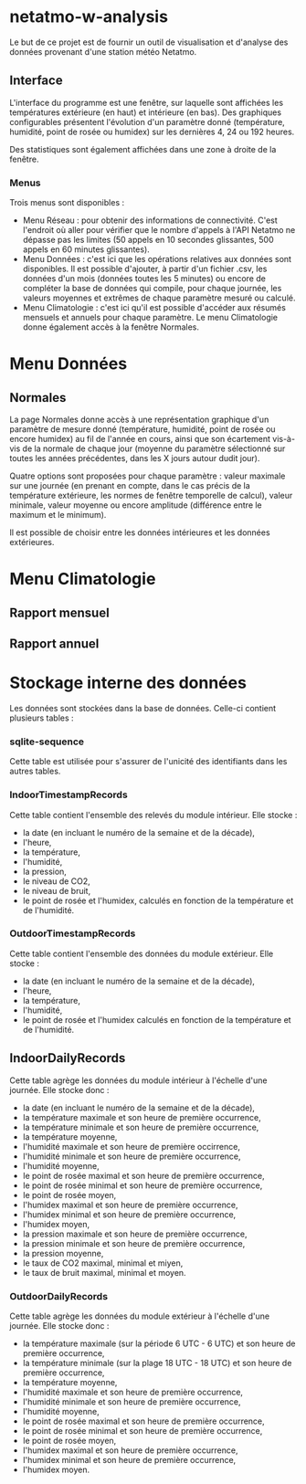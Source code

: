 # netatmo-w-analysis

Le but de ce projet est de fournir un outil de visualisation et d'analyse des données provenant d'une station météo Netatmo.

## Interface
L'interface du programme est une fenêtre, sur laquelle sont affichées les températures extérieure (en haut) et intérieure (en bas). Des graphiques configurables présentent l'évolution d'un paramètre donné (température, humidité, point de rosée ou humidex) sur les dernières 4, 24 ou 192 heures.

Des statistiques sont également affichées dans une zone à droite de la fenêtre.

### Menus
Trois menus sont disponibles :
- Menu Réseau : pour obtenir des informations de connectivité. C'est l'endroit où aller pour vérifier que le nombre d'appels à l'API Netatmo ne dépasse pas les limites (50 appels en 10 secondes glissantes, 500 appels en 60 minutes glissantes).
- Menu Données : c'est ici que les opérations relatives aux données sont disponibles. Il est possible d'ajouter, à partir d'un fichier .csv, les données d'un mois (données toutes les 5 minutes) ou encore de compléter la base de données qui compile, pour chaque journée, les valeurs moyennes et extrêmes de chaque paramètre mesuré ou calculé.
- Menu Climatologie : c'est ici qu'il est possible d'accéder aux résumés mensuels et annuels pour chaque paramètre. Le menu Climatologie donne également accès à la fenêtre Normales.

# Menu Données

## Normales

La page Normales donne accès à une représentation graphique d'un paramètre de mesure donné (température, humidité, point de rosée ou encore humidex) au fil de l'année en cours, ainsi que son écartement vis-à-vis de la normale de chaque jour (moyenne du paramètre sélectionné sur toutes les années précédentes, dans les X jours autour dudit jour).

Quatre options sont proposées pour chaque paramètre : valeur maximale sur une journée (en prenant en compte, dans le cas précis de la température extérieure, les normes de fenêtre temporelle de calcul), valeur minimale, valeur moyenne ou encore amplitude (différence entre le maximum et le minimum). 

Il est possible de choisir entre les données intérieures et les données extérieures.

# Menu Climatologie

## Rapport mensuel

## Rapport annuel

# Stockage interne des données

Les données sont stockées dans la base de données. Celle-ci contient plusieurs tables :

### sqlite-sequence
Cette table est utilisée pour s'assurer de l'unicité des identifiants dans les autres tables.

### IndoorTimestampRecords
Cette table contient l'ensemble des relevés du module intérieur. Elle stocke :
- la date (en incluant le numéro de la semaine et de la décade),
- l'heure,
- la température,
- l'humidité,
- la pression,
- le niveau de CO2,
- le niveau de bruit,
- le point de rosée et l'humidex, calculés en fonction de la température et de l'humidité.

### OutdoorTimestampRecords
Cette table contient l'ensemble des données du module extérieur. Elle stocke :
- la date (en incluant le numéro de la semaine et de la décade),
- l'heure,
- la température,
- l'humidité,
- le point de rosée et l'humidex calculés en fonction de la température et de l'humidité.

## IndoorDailyRecords

Cette table agrège les données du module intérieur à l'échelle d'une journée. Elle stocke donc :
- la date (en incluant le numéro de la semaine et de la décade),
- la température maximale et son heure de première occurrence,
- la température minimale et son heure de première occurrence,
- la température moyenne,
- l'humidité maximale et son heure de première occirrence,
- l'humidité minimale et son heure de première occurrence,
- l'humidité moyenne,
- le point de rosée maximal et son heure de première occurrence,
- le point de rosée minimal et son heure de première occurrence,
- le point de rosée moyen,
- l'humidex maximal et son heure de première occurrence,
- l'humidex minimal et son heure de première occurrence,
- l'humidex moyen,
- la pression maximale et son heure de première occurrence,
- la pression minimale et son heure de première occurrence,
- la pression moyenne,
- le taux de CO2 maximal, minimal et miyen,
- le taux de bruit maximal, minimal et moyen.

### OutdoorDailyRecords

Cette table agrège les données du module extérieur à l'échelle d'une journée. Elle stocke donc :
- la température maximale (sur la période 6 UTC - 6 UTC) et son heure de première occurrence,
- la température minimale (sur la plage 18 UTC - 18 UTC) et son heure de première occurrence,
- la température moyenne,
- l'humidité maximale et son heure de première occurrence,
- l'humidité minimale et son heure de première occurrence,
- l'humidité moyenne,
- le point de rosée maximal et son heure de première occurrence,
- le point de rosée minimal et son heure de première occurrence,
- le point de rosée moyen,
- l'humidex maximal et son heure de première occurrence,
- l'humidex minimal et son heure de première occurrence,
- l'humidex moyen.
